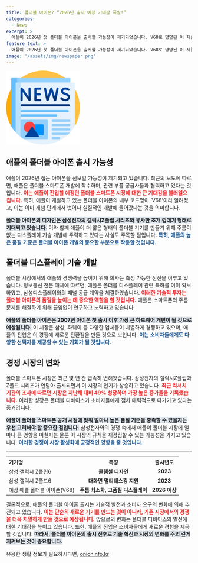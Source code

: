 ```yaml
---
title: 폴더블 아이폰? “2026년 출시 예정 기대감 폭발!”
categories:
  - News
excerpt: >
  애플이 2026년 첫 폴더블 아이폰을 출시할 가능성이 제기되었습니다. V68로 명명된 이 제품은 주름을 최소화하고, 삼성 갤럭시 Z플립과 유사한 클램셸 디자인을 특징으로 할 전망입니다. 폴더블 시장에 뛰어드는 애플의 전략이 궁금하다면 클릭하세요!
feature_text: >
  애플이 2026년 첫 폴더블 아이폰을 출시할 가능성이 제기되었습니다. V68로 명명된 이 제품은 주름을 최소화하고, 삼성 갤럭시 Z플립과 유사한 클램셸 디자인을 특징으로 할 전망입니다. 폴더블 시장에 뛰어드는 애플의 전략이 궁금하다면 클릭하세요!
image: '/assets/img/newspaper.png'
---
```


<p><img src="/assets/img/newspaper.png" alt="kimp 속보" /></p>

<h2 data-ke-size="size26">애플의 폴더블 아이폰 출시 가능성</h2>

<p data-ke-size="size16">애플이 2026년 접는 아이폰을 선보일 가능성이 제기되고 있습니다. 최근의 보도에 따르면, 애플은 폴더블 스마트폰 개발에 착수하며, 관련 부품 공급사들과 협력하고 있다는 것입니다. <b><span style="color: #ee2323;">이는 애플이 진입할 예정인 폴더블 스마트폰 시장에 대한 큰 기대감을 불러일으킵니다.</span></b> 특히, 애플이 개발하고 있는 폴더블 아이폰의 내부 코드명이 ‘V68’이라 알려졌고, 이는 이미 개념 단계에서 벗어나 실질적인 개발에 들어갔다는 것을 의미합니다.</p>

<p data-ke-size="size16"><b><span style="background-color: #21538527;">폴더블 아이폰의 디자인은 삼성전자의 갤럭시Z플립 시리즈와 유사한 조개 껍데기 형태로 기대되고 있습니다.</span></b> 이와 함께 애플이 더 얇은 형태의 폴더블 기기를 만들기 위해 주름이 없는 디스플레이 기술 개발에 주력하고 있다는 사실도 주목할 점입니다. <b><span style="color: #1a5490;">특히, 애플의 높은 품질 기준은 폴더블 아이폰 개발의 중요한 부분으로 작용할 것입니다.</span></b></p>

<h2 data-ke-size="size26">폴더블 디스플레이 기술 개발</h2>

<p data-ke-size="size16">폴더블 시장에서의 애플의 경쟁력을 높이기 위해 회사는 측정 가능한 진전을 이루고 있습니다. 정보통신 전문 매체에 따르면, 애플은 폴더블 디스플레이 관련 특허를 이미 확보하였고, 삼성디스플레이와의 패널 공급 계약을 체결하였습니다. <b><span style="color: #ee2323;">이러한 기술적 투자는 폴더블 아이폰의 품질을 높이는 데 중요한 역할을 할 것입니다.</span></b> 애플은 스마트폰의 주름 문제를 해결하기 위해 끊임없이 연구하고 노력하고 있습니다.</p>

<p data-ke-size="size16"><b><span style="background-color: #21538527;">애플의 폴더블 아이폰은 2007년 아이폰 첫 출시 이후 가장 큰 하드웨어 개편이 될 것으로 예상됩니다.</span></b> 이 시장은 삼성, 화웨이 등 다양한 업체들이 치열하게 경쟁하고 있으며, 애플의 진입은 이 경쟁에 새로운 전환점을 만들 것으로 보입니다. <b><span style="color: #1a5490;">이는 소비자들에게도 다양한 선택지를 제공할 수 있는 기회가 될 것입니다.</span></b></p>

<h2 data-ke-size="size26">경쟁 시장의 변화</h2>

<p data-ke-size="size16">폴더블 스마트폰 시장은 최근 몇 년 간 급속히 변해왔습니다. 삼성전자의 갤럭시Z플립과 Z폴드 시리즈가 연달아 출시되면서 이 시장의 인기가 상승하고 있습니다. <b><span style="color: #ee2323;">최근 리서치 기관의 조사에 따르면 시장은 지난해 대비 49% 성장하며 가장 높은 증가율을 기록했습니다.</span></b> 이러한 성장은 폴더블 디바이스가 소비자들에게 점차 매력적으로 다가가고 있다는 증거입니다.</p>

<p data-ke-size="size16"><b><span style="background-color: #21538527;">애플이 폴더블 스마트폰 공개 시점에 맞춰 얼마나 높은 품질 기준을 충족할 수 있을지는 우선 고려해야 할 중요한 점입니다.</span></b> 삼성전자와의 경쟁 속에서 애플이 폴더블 시장에 얼마나 큰 영향을 미칠지는 물론 이 시장의 규칙을 재정립할 수 있는 가능성을 가지고 있습니다. <b><span style="color: #1a5490;">이러한 경쟁이 시장 활성화에 긍정적인 영향을 줄 것입니다.</span></b></p>

<hr>

<table style="width: 100%; border-collapse: collapse;">
    <tr>
        <th style="text-align: left;">기기명</th>
        <th style="text-align: center;">특징</th>
        <th style="text-align: center;">출시년도</th>
    </tr>
    <tr>
        <td style="text-align: left;">삼성 갤럭시 Z플립6</td>
        <td style="text-align: center;"><b>클램셸 디자인</b></td>
        <td style="text-align: center;"><b>2023</b></td>
    </tr>
    <tr>
        <td style="text-align: left;">삼성 갤럭시 Z폴드6</td>
        <td style="text-align: center;"><b>대화면 멀티태스킹 지원</b></td>
        <td style="text-align: center;"><b>2023</b></td>
    </tr>
    <tr>
        <td style="text-align: left;">예상 애플 폴더블 아이폰(V68)</td>
        <td style="text-align: center;"><b>주름 최소화, 고품질 디스플레이</b></td>
        <td style="text-align: center;"><b>2026 예상</b></td>
    </tr>
</table>

<p data-ke-size="size16">결론적으로, 애플의 폴더블 아이폰 출시는 기술적 발전과 소비자 요구의 변화에 의해 추진되고 있습니다. <b><span style="color: #ee2323;">이는 단순히 새로운 기기를 만드는 것이 아니라, 기존 시장에서의 경쟁을 더욱 치열하게 만들 것으로 예상됩니다.</span></b> 앞으로의 변화는 폴더블 디바이스의 발전에 대한 기대감을 높이고 있습니다. 또한, 애플의 진입은 소비자들에게 새로운 경험을 제공할 것입니다. <b><span style="background-color: #21538527;">따라서, 폴더블 아이폰의 출시 전후로 기술 혁신과 시장의 변화를 주의 깊게 지켜보는 것이 중요합니다.</span></b></p>
유용한 생활 정보가 필요하시다면, <a href="https://onioninfo.kr" rel="dofollow">onioninfo.kr</a>


